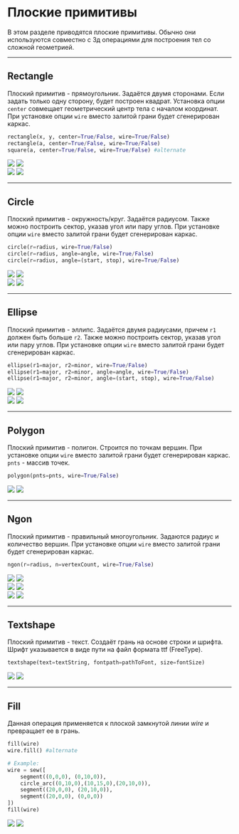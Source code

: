 # Плоские примитивы
В этом разделе приводятся плоские примитивы. Обычно они используются совместно с 3д операциями для построения тел со сложной геометрией.

---
## Rectangle
Плоский примитив - прямоугольник. Задаётся двумя сторонами. Если задать только одну сторону, будет построен квадрат. Установка опции `center` совмещает геометрический центр тела с началом координат. При установке опции `wire` вместо залитой грани будет сгенерирован каркас.

```python
rectangle(x, y, center=True/False, wire=True/False)
rectangle(a, center=True/False, wire=True/False)
square(a, center=True/False, wire=True/False) #alternate
```
![](../images/generic/rectangle0.png)
![](../images/generic/rectangle1.png)  
![](../images/generic/rectangle2.png)
![](../images/generic/rectangle3.png)  

---
## Circle
Плоский примитив - окружность/круг. Задаётся радиусом. Также можно построить сектор, указав угол или пару углов.
При установке опции `wire` вместо залитой грани будет сгенерирован каркас.

```python
circle(r=radius, wire=True/False)
circle(r=radius, angle=angle, wire=True/False)
circle(r=radius, angle=(start, stop), wire=True/False)
```
![](../images/generic/circle0.png)
![](../images/generic/circle1.png)  
![](../images/generic/circle2.png)
![](../images/generic/circle3.png)  

---
## Ellipse
Плоский примитив - эллипс. Задаётся двумя радиусами, причем `r1` должен быть больше `r2`. Также можно построить сектор, указав угол или пару углов.
При установке опции `wire` вместо залитой грани будет сгенерирован каркас.

```python
ellipse(r1=major, r2=minor, wire=True/False)
ellipse(r1=major, r2=minor, angle=angle, wire=True/False)
ellipse(r1=major, r2=minor, angle=(start, stop), wire=True/False)
```
![](../images/generic/ellipse0.png)
![](../images/generic/ellipse1.png)  
![](../images/generic/ellipse2.png)
![](../images/generic/ellipse3.png)  

---
## Polygon
Плоский примитив - полигон. Строится по точкам вершин.
При установке опции `wire` вместо залитой грани будет сгенерирован каркас.
`pnts` - массив точек.

```python
polygon(pnts=pnts, wire=True/False)
```
![](../images/generic/polygon0.png)
![](../images/generic/polygon1.png)  

---
## Ngon
Плоский примитив - правильный многоугольник. Задаются радиус и количество вершин.
При установке опции `wire` вместо залитой грани будет сгенерирован каркас.

```python
ngon(r=radius, n=vertexCount, wire=True/False)
```
![](../images/generic/ngon0.png)
![](../images/generic/ngon1.png)  
![](../images/generic/ngon2.png)
![](../images/generic/ngon3.png)  
![](../images/generic/ngon4.png)
![](../images/generic/ngon5.png)  

---
## Textshape
Плоский примитив - текст. Создаёт грань на основе строки и шрифта. Шрифт указывается в виде пути на файл формата ttf (FreeType).

```python
textshape(text=textString, fontpath=pathToFont, size=fontSize)
```
![](../images/generic/textshape0.png)
![](../images/generic/textshape1.png)  

----------------------------------
## Fill
Данная операция применяется к плоской замкнутой линии _wire_ и превращает ее в грань.
```python
fill(wire)
wire.fill() #alternate

# Example:
wire = sew([
	segment((0,0,0), (0,10,0)), 
	circle_arc((0,10,0),(10,15,0),(20,10,0)), 
	segment((20,0,0), (20,10,0)),
	segment((20,0,0), (0,0,0))
])
fill(wire)
```
![](../images/generic/fill0.png)
![](../images/generic/fill1.png)  
